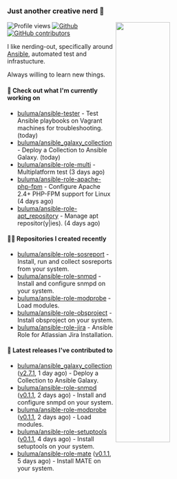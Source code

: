 ### Just another creative nerd 👋


![Profile views](https://gpvc.arturio.dev/buluma) <a href="https://gitstats.me/buluma">
  <img align="right" src="https://github-readme-stats.vercel.app/api?username=buluma&theme=gotham&show_icons=true" width="50%"/>
</a>
[![Github](https://img.shields.io/badge/-buluma-black?style=flat&labelColor=black&logo=github&logoColor=white&include_all_commits=true&count_private=true)](https://gitstats.me/buluma)
[![GitHub contributors](https://img.shields.io/github/contributors/buluma/badges.svg)](https://GitHub.com/buluma/badges/graphs/contributors/)

I like nerding-out, specifically around [Ansible](https://github.com/ansible/ansible), automated test and infrastucture.

Always willing to learn new things.

#### 👷 Check out what I'm currently working on

- [buluma/ansible-tester](https://github.com/buluma/ansible-tester) - Test Ansible playbooks on Vagrant machines for troubleshooting. (today)
- [buluma/ansible_galaxy_collection](https://github.com/buluma/ansible_galaxy_collection) - Deploy a Collection to Ansible Galaxy. (today)
- [buluma/ansible-role-multi](https://github.com/buluma/ansible-role-multi) - Multiplatform test (3 days ago)
- [buluma/ansible-role-apache-php-fpm](https://github.com/buluma/ansible-role-apache-php-fpm) - Configure Apache 2.4&#43; PHP-FPM support for Linux (4 days ago)
- [buluma/ansible-role-apt_repository](https://github.com/buluma/ansible-role-apt_repository) - Manage apt repositor(y|ies). (4 days ago)

#### 👨‍💻 Repositories I created recently

- [buluma/ansible-role-sosreport](https://github.com/buluma/ansible-role-sosreport) - Install, run and collect sosreports from your system.
- [buluma/ansible-role-snmpd](https://github.com/buluma/ansible-role-snmpd) - Install and configure snmpd on your system.
- [buluma/ansible-role-modprobe](https://github.com/buluma/ansible-role-modprobe) - Load modules.
- [buluma/ansible-role-obsproject](https://github.com/buluma/ansible-role-obsproject) - Install obsproject on your system.
- [buluma/ansible-role-jira](https://github.com/buluma/ansible-role-jira) - Ansible Role for Atlassian Jira Installation.

#### 🚀 Latest releases I've contributed to

- [buluma/ansible_galaxy_collection](https://github.com/buluma/ansible_galaxy_collection) ([v2.7.1](https://github.com/buluma/ansible_galaxy_collection/releases/tag/v2.7.1), 1 day ago) - Deploy a Collection to Ansible Galaxy.
- [buluma/ansible-role-snmpd](https://github.com/buluma/ansible-role-snmpd) ([v0.1.1](https://github.com/buluma/ansible-role-snmpd/releases/tag/v0.1.1), 2 days ago) - Install and configure snmpd on your system.
- [buluma/ansible-role-modprobe](https://github.com/buluma/ansible-role-modprobe) ([v0.1.1](https://github.com/buluma/ansible-role-modprobe/releases/tag/v0.1.1), 2 days ago) - Load modules.
- [buluma/ansible-role-setuptools](https://github.com/buluma/ansible-role-setuptools) ([v0.1.1](https://github.com/buluma/ansible-role-setuptools/releases/tag/v0.1.1), 4 days ago) - Install setuptools on your system.
- [buluma/ansible-role-mate](https://github.com/buluma/ansible-role-mate) ([v0.1.1](https://github.com/buluma/ansible-role-mate/releases/tag/v0.1.1), 5 days ago) - Install MATE on your system.


